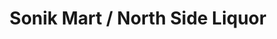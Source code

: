---
title: "Sonik Mart / North Side Liquor"
url: /lubbock/sonik-mart-north-side-liquor/
shop: Spirituosen
---